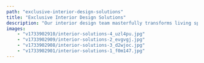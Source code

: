 ```yaml
---
path: "exclusive-interior-design-solutions"
title: "Exclusive Interior Design Solutions"
description: "Our interior design team masterfully transforms living spaces into personalized sanctuaries that eloquently express your individual aesthetic. With meticulous attention to detail and creative expertise, our talented designers curate functional and sophisticated interiors that not only enhance your environment but also elevate your daily experience with seamless elegance and purposeful design."
images:
    - "v1733902910/interior-solutions-4_uzl4pu.jpg"
    - "v1733902909/interior-solutions-2_evgvgj.jpg"
    - "v1733902908/interior-solutions-3_d2wjoc.jpg"
    - "v1733902901/interior-solutions-1_f0m147.jpg"
---
```

